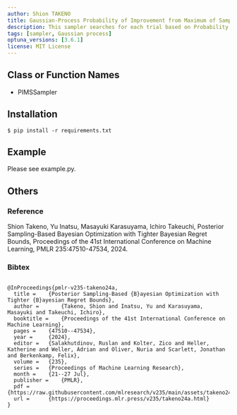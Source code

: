 ```yaml
---
author: Shion TAKENO
title: Gaussian-Process Probability of Improvement from Maximum of Sample Path Sampler
description: This sampler searches for each trial based on Probability of Improvement from Maximum of Sample Path using Gaussian process.
tags: [sampler, Gaussian process]
optuna_versions: [3.6.1]
license: MIT License
---
```


<!--
This is an example of the frontmatters.
All columns must be string.
You can omit quotes when value types are not ambiguous.
For tags, a package placed in
- package/samplers/ must include the tag "sampler"
- package/visualilzation/ must include the tag "visualization"
- package/pruners/ must include the tag "pruner"
respectively.

---
author: Optuna team
title: My Sampler
description: A description for My Sampler.
tags: [sampler, 2nd tag for My Sampler, 3rd tag for My Sampler]
optuna_versions: [3.6.1]
license: "MIT License"
---
-->

## Class or Function Names

- PIMSSampler

## Installation

```shell
$ pip install -r requirements.txt
```

## Example

Please see example.py.

## Others

### Reference

Shion Takeno, Yu Inatsu, Masayuki Karasuyama, Ichiro Takeuchi,
Posterior Sampling-Based Bayesian Optimization with Tighter Bayesian Regret Bounds,
Proceedings of the 41st International Conference on Machine Learning, PMLR 235:47510-47534, 2024.

### Bibtex

```

@InProceedings{pmlr-v235-takeno24a,
  title = 	 {Posterior Sampling-Based {B}ayesian Optimization with Tighter {B}ayesian Regret Bounds},
  author =       {Takeno, Shion and Inatsu, Yu and Karasuyama, Masayuki and Takeuchi, Ichiro},
  booktitle = 	 {Proceedings of the 41st International Conference on Machine Learning},
  pages = 	 {47510--47534},
  year = 	 {2024},
  editor = 	 {Salakhutdinov, Ruslan and Kolter, Zico and Heller, Katherine and Weller, Adrian and Oliver, Nuria and Scarlett, Jonathan and Berkenkamp, Felix},
  volume = 	 {235},
  series = 	 {Proceedings of Machine Learning Research},
  month = 	 {21--27 Jul},
  publisher =    {PMLR},
  pdf = 	 {https://raw.githubusercontent.com/mlresearch/v235/main/assets/takeno24a/takeno24a.pdf},
  url = 	 {https://proceedings.mlr.press/v235/takeno24a.html}
}

```
